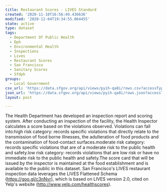 ```yaml
---
title: Restaurant Scores - LIVES Standard
created: '2020-11-10T16:56:49.436636'
modified: '2020-12-04T19:34:55.064455'
state: active
type: dataset
tags:
  - Department Of Public Health
  - Dph
  - Environmental Health
  - Inspections
  - Lives
  - Restaurant Scores
  - San Francisco
  - Sanitary Scores
  - Sfdph
groups:
  - Local Government
csv_url: 'https://data.sfgov.org/api/views/pyih-qa8i/rows.csv?accessType=DOWNLOAD'
json_url: 'https://data.sfgov.org/api/views/pyih-qa8i/rows.json?accessType=DOWNLOAD'
layout: post

---
```

The Health Department has developed an inspection report and scoring system. After conducting an inspection of the facility, the Health Inspector calculates a score based on the violations observed. Violations can fall into:high risk category: records specific violations that directly relate to the transmission of food borne illnesses, the adulteration of food products and the contamination of food-contact surfaces.moderate risk category: records specific violations that are of a moderate risk to the public health and safety.low risk category: records violations that are low risk or have no immediate risk to the public health and safety.The score card that will be issued by the inspector is maintained at the food establishment and is available to the public in this dataset.
San Francisco's LIVES restaurant inspection data leverages the LIVES Flattened Schema (https://goo.gl/c3nNvr), which is based on LIVES version 2.0, cited on Yelp's website (http://www.yelp.com/healthscores).
